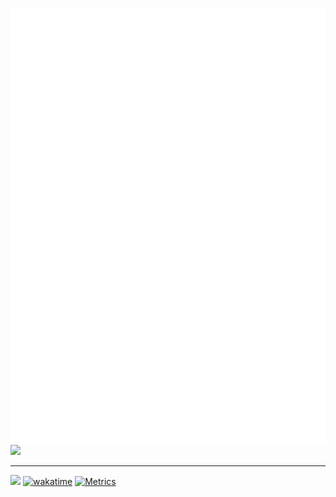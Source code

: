 ![Metrics](/github-metrics.svg)
[![](https://discord.c99.nl/widget/theme-3/213818453071495168.png)](https://discord.com/users/213818453071495168)

<hr />

[![](https://dcbadge.vercel.app/api/server/Ya2pmcnTPF?style=social)](https://s.id/tigefa-cord)
[![wakatime](https://wakatime.com/badge/user/d91ac116-3b65-4011-a8b7-dde470611f04.svg)](https://wakatime.com/@tigefa)
[![Metrics](https://github.com/tigefa4u/tigefa4u/actions/workflows/metrics.yml/badge.svg)](https://github.com/tigefa4u/tigefa4u/actions/workflows/metrics.yml)
